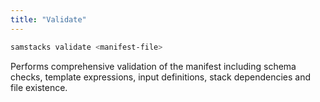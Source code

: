```yaml
---
title: "Validate"
---
```


```bash
samstacks validate <manifest-file>
```

Performs comprehensive validation of the manifest including schema checks, template expressions, input definitions, stack dependencies and file existence.

